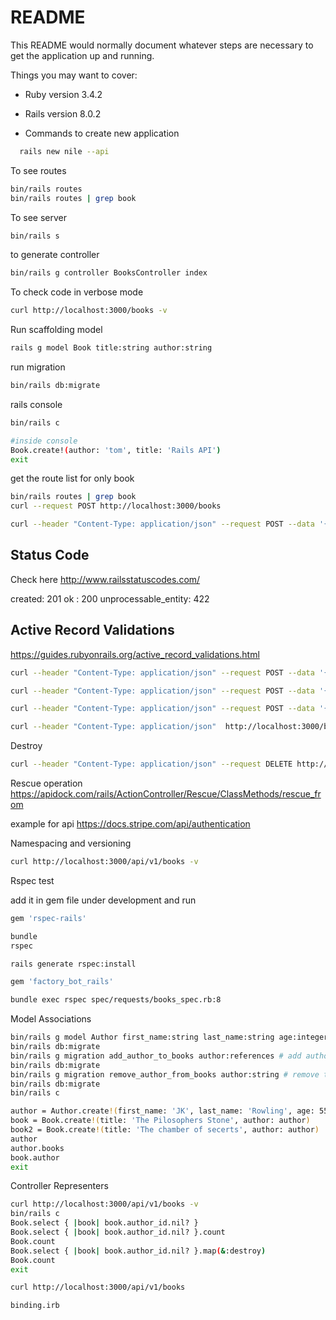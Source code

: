 # README

This README would normally document whatever steps are necessary to get the
application up and running.

Things you may want to cover:

* Ruby version
3.4.2

* Rails version
8.0.2

* Commands
 to create new application

 ```bash
   rails new nile --api
```

To see routes

```bash
bin/rails routes
bin/rails routes | grep book
```
To see server

```bash
bin/rails s
```

to generate controller
```bash
bin/rails g controller BooksController index
```

To check code in verbose mode

```bash
curl http://localhost:3000/books -v
```

Run scaffolding model
```bash
rails g model Book title:string author:string
```

run migration
```bash
bin/rails db:migrate
```

rails console

```bash
bin/rails c

#inside console
Book.create!(author: 'tom', title: 'Rails API')
exit
```

get the route list for only book

```bash
bin/rails routes | grep book
curl --request POST http://localhost:3000/books

curl --header "Content-Type: application/json" --request POST --data '{"author": "James", "title": "a book"}' http://localhost:3000/books -v
```


## Status Code

Check here http://www.railsstatuscodes.com/

created: 201
ok : 200
unprocessable_entity: 422

## Active Record Validations

https://guides.rubyonrails.org/active_record_validations.html

```bash
curl --header "Content-Type: application/json" --request POST --data '{"author": "JK", "title": "HP"}' http://localhost:3000/books -v

curl --header "Content-Type: application/json" --request POST --data '{"author": "JK", "title": "Harry Potter 1"}' http://localhost:3000/books -v

curl --header "Content-Type: application/json" --request POST --data '{"author": "JK Rowling", "title": "Harry Potter 1"}' http://localhost:3000/books -v

curl --header "Content-Type: application/json"  http://localhost:3000/books/1 -v
```

Destroy

```bash
curl --header "Content-Type: application/json" --request DELETE http://localhost:3000/books/3 -v
```

Rescue operation
https://apidock.com/rails/ActionController/Rescue/ClassMethods/rescue_from


example for api
https://docs.stripe.com/api/authentication


Namespacing and versioning

```bash
curl http://localhost:3000/api/v1/books -v
```

Rspec test

add it in gem file under development and run
```bash
gem 'rspec-rails'

bundle
rspec

rails generate rspec:install

gem 'factory_bot_rails'

bundle exec rspec spec/requests/books_spec.rb:8
```

Model Associations

```bash
bin/rails g model Author first_name:string last_name:string age:integer
bin/rails db:migrate
bin/rails g migration add_author_to_books author:references # add author to book using the references author
bin/rails db:migrate
bin/rails g migration remove_author_from_books author:string # remove the author from books
bin/rails db:migrate
bin/rails c

author = Author.create!(first_name: 'JK', last_name: 'Rowling', age: 55)
book = Book.create!(title: 'The Pilosophers Stone', author: author)
book2 = Book.create!(title: 'The chamber of secerts', author: author)
author
author.books
book.author
exit
```

Controller Representers

```bash
curl http://localhost:3000/api/v1/books -v
bin/rails c
Book.select { |book| book.author_id.nil? }
Book.select { |book| book.author_id.nil? }.count
Book.count
Book.select { |book| book.author_id.nil? }.map(&:destroy)
Book.count
exit
```

```bash
curl http://localhost:3000/api/v1/books

binding.irb


```
